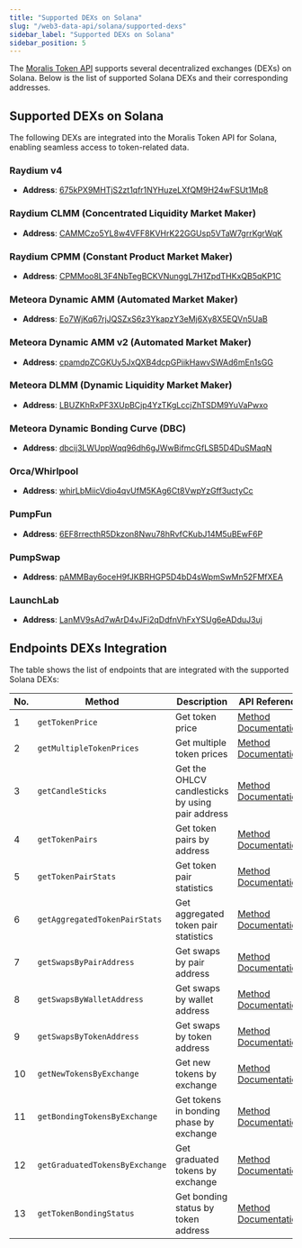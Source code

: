 ```yaml
---
title: "Supported DEXs on Solana"
slug: "/web3-data-api/solana/supported-dexs"
sidebar_label: "Supported DEXs on Solana"
sidebar_position: 5
---
```



The [Moralis Token API](/web3-data-api/solana/reference/token-api) supports several decentralized exchanges (DEXs) on Solana. Below is the list of supported Solana DEXs and their corresponding addresses.

## Supported DEXs on Solana

The following DEXs are integrated into the Moralis Token API for Solana, enabling seamless access to token-related data.

### Raydium v4

- **Address**: [675kPX9MHTjS2zt1qfr1NYHuzeLXfQM9H24wFSUt1Mp8](https://solscan.io/account/675kPX9MHTjS2zt1qfr1NYHuzeLXfQM9H24wFSUt1Mp8)

### Raydium CLMM (Concentrated Liquidity Market Maker)

- **Address**: [CAMMCzo5YL8w4VFF8KVHrK22GGUsp5VTaW7grrKgrWqK](https://solscan.io/account/CAMMCzo5YL8w4VFF8KVHrK22GGUsp5VTaW7grrKgrWqK)

### Raydium CPMM (Constant Product Market Maker)

- **Address**: [CPMMoo8L3F4NbTegBCKVNunggL7H1ZpdTHKxQB5qKP1C](https://solscan.io/account/CPMMoo8L3F4NbTegBCKVNunggL7H1ZpdTHKxQB5qKP1C)

### Meteora Dynamic AMM (Automated Market Maker)

- **Address**: [Eo7WjKq67rjJQSZxS6z3YkapzY3eMj6Xy8X5EQVn5UaB](https://solscan.io/account/Eo7WjKq67rjJQSZxS6z3YkapzY3eMj6Xy8X5EQVn5UaB)

### Meteora Dynamic AMM v2 (Automated Market Maker)

- **Address**: [cpamdpZCGKUy5JxQXB4dcpGPiikHawvSWAd6mEn1sGG](https://solscan.io/account/cpamdpZCGKUy5JxQXB4dcpGPiikHawvSWAd6mEn1sGG)

### Meteora DLMM (Dynamic Liquidity Market Maker)

- **Address**: [LBUZKhRxPF3XUpBCjp4YzTKgLccjZhTSDM9YuVaPwxo](https://solscan.io/account/LBUZKhRxPF3XUpBCjp4YzTKgLccjZhTSDM9YuVaPwxo)

### Meteora Dynamic Bonding Curve (DBC)

- **Address**: [dbcij3LWUppWqq96dh6gJWwBifmcGfLSB5D4DuSMaqN](https://solscan.io/account/dbcij3LWUppWqq96dh6gJWwBifmcGfLSB5D4DuSMaqN)

### Orca/Whirlpool

- **Address**: [whirLbMiicVdio4qvUfM5KAg6Ct8VwpYzGff3uctyCc](https://solscan.io/account/whirLbMiicVdio4qvUfM5KAg6Ct8VwpYzGff3uctyCc)

### PumpFun

- **Address**: [6EF8rrecthR5Dkzon8Nwu78hRvfCKubJ14M5uBEwF6P](https://solscan.io/account/6EF8rrecthR5Dkzon8Nwu78hRvfCKubJ14M5uBEwF6P)

### PumpSwap

- **Address**: [pAMMBay6oceH9fJKBRHGP5D4bD4sWpmSwMn52FMfXEA](https://solscan.io/account/pAMMBay6oceH9fJKBRHGP5D4bD4sWpmSwMn52FMfXEA)

### LaunchLab

- **Address**: [LanMV9sAd7wArD4vJFi2qDdfnVhFxYSUg6eADduJ3uj](https://solscan.io/account/LanMV9sAd7wArD4vJFi2qDdfnVhFxYSUg6eADduJ3uj)

## Endpoints DEXs Integration

The table shows the list of endpoints that are integrated with the supported Solana DEXs:

| No. | Method                         | Description                                      | API Reference                                                                               | URL                                                                                                                                                                                         |
| --- | ------------------------------ | ------------------------------------------------ | ------------------------------------------------------------------------------------------- | ------------------------------------------------------------------------------------------------------------------------------------------------------------------------------------------- |
| 1   | `getTokenPrice`                | Get token price                                  | [Method Documentation](/web3-data-api/solana/reference/price/get-sol-token-price)           | [https://solana-gateway.moralis.io/token/:network/:address/price](https://solana-gateway.moralis.io/token/:network/:address/price)                                                          |
| 2   | `getMultipleTokenPrices`       | Get multiple token prices                        | [Method Documentation](/web3-data-api/solana/reference/price/get-multiple-token-prices)     | [https://solana-gateway.moralis.io/token/:network/:address/price](https://solana-gateway.moralis.io/token/:network/:address/price)                                                          |
| 3   | `getCandleSticks`              | Get the OHLCV candlesticks by using pair address | [Method Documentation](/web3-data-api/solana/reference/price/get-ohlcv-by-pair-address)     | [https://solana-gateway.moralis.io/token/:network/pairs/:pairAddress/ohlcv](https://solana-gateway.moralis.io/token/:network/pairs/:pairAddress/ohlcv)                                      |
| 4   | `getTokenPairs`                | Get token pairs by address                       | [Method Documentation](/web3-data-api/solana/reference/get-token-pairs-by-address)          | [https://solana-gateway.moralis.io/token/:network/:address/pairs](https://solana-gateway.moralis.io/token/:network/:address/pairs)                                                          |
| 5   | `getTokenPairStats`            | Get token pair statistics                        | [Method Documentation](/web3-data-api/solana/reference/get-token-pair-stats)                | [https://solana-gateway.moralis.io/token/:network/pairs/:pairAddress/stats](https://solana-gateway.moralis.io/token/:network/pairs/:pairAddress/stats)                                      |
| 6   | `getAggregatedTokenPairStats`  | Get aggregated token pair statistics             | [Method Documentation](/web3-data-api/solana/reference/get-aggregated-token-pair-stats)     | [https://solana-gateway.moralis.io/token/:network/:address/pairs/stats](https://solana-gateway.moralis.io/token/:network/:address/pairs/stats)                                              |
| 7   | `getSwapsByPairAddress`        | Get swaps by pair address                        | [Method Documentation](/web3-data-api/solana/reference/get-swaps-by-pair-address)           | [https://solana-gateway.moralis.io/token/:network/pairs/:pairAddress/swaps](https://solana-gateway.moralis.io/token/:network/pairs/:pairAddress/swaps)                                      |
| 8   | `getSwapsByWalletAddress`      | Get swaps by wallet address                      | [Method Documentation](/web3-data-api/solana/reference/get-swaps-by-wallet-address)         | [https://solana-gateway.moralis.io/token/:network/:tokenAddress/swaps](https://solana-gateway.moralis.io/token/:network/:tokenAddress/swaps)                                                |
| 9   | `getSwapsByTokenAddress`       | Get swaps by token address                       | [Method Documentation](/web3-data-api/solana/reference/get-swaps-by-token-address)          | [https://solana-gateway.moralis.io/account/:network/:walletAddress/swaps](https://solana-gateway.moralis.io/account/:network/:walletAddress/swaps)                                          |
| 10  | `getNewTokensByExchange`       | Get new tokens by exchange                       | [Method Documentation](/web3-data-api/solana/reference/get-new-tokens-by-exchange)          | [https://solana-gateway.moralis.io/token/mainnet/exchange/:exchange/new](https://solana-gateway.moralis.io/token/mainnet/exchange/pumpfun/new?limit=100)                                    |
| 11  | `getBondingTokensByExchange`   | Get tokens in bonding phase by exchange          | [Method Documentation](/web3-data-api/solana/reference/get-bonding-tokens-by-exchange)      | [https://solana-gateway.moralis.io/token/mainnet/exchange/:exchange/bonding](https://solana-gateway.moralis.io/token/mainnet/exchange/pumpfun/bonding?limit=100)                            |
| 12  | `getGraduatedTokensByExchange` | Get graduated tokens by exchange                 | [Method Documentation](/web3-data-api/solana/reference/get-graduated-tokens-by-exchange)    | [https://solana-gateway.moralis.io/token/mainnet/exchange/:exchange/graduated](https://solana-gateway.moralis.io/token/mainnet/exchange/pumpfun/graduated?limit=100)                        |
| 13  | `getTokenBondingStatus`        | Get bonding status by token address              | [Method Documentation](/web3-data-api/solana/reference/get-bonding-status-by-token-address) | [https://solana-gateway.moralis.io/token/mainnet/:tokenAddress/bonding-status](https://solana-gateway.moralis.io/token/mainnet/H2p8S7Ssd3mrBft1bcDGnzW8KNRAGtPTtJLv1tnupump/bonding-status) |
